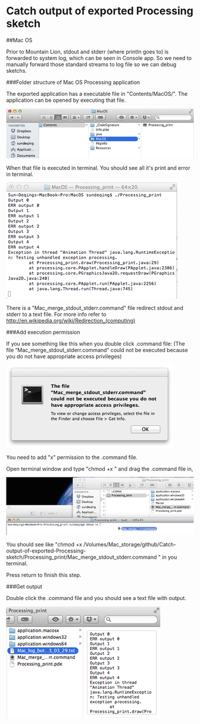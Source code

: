 # Catch output of exported Processing sketch


##Mac OS

Prior to Mountain Lion, stdout and stderr (where println goes to) is forwarded to system log, which can be seen in Console app. So we need to manually forward those standard streams to log file so we can debug sketchs.

###Folder structure of Mac OS Processing application

The exported application has a executable file in "Contents/MacOS/". The application can be opened by executing that file. 

![right click -> "show package contents"](images/mac_application_structure.png)

When that file is executed in terminal. You should see all it's print and error in terminal.

![terminal](images/mac_terminal_output.png)

There is a "Mac_merge_stdout_stderr.command" file redirect stdout and stderr to a text file. For more info refer to http://en.wikipedia.org/wiki/Redirection_(computing)

###Add execution permission

If you see something like this when you double click .command file: (The file “Mac_merge_stdout_stderr.command” could not be executed because you do not have appropriate access privileges)

![do not have appropriate access privileges](images/mac_no_x_permission.png)

You need to add "x" permission to the .command file.

Open terminal window and type "chmod +x " and drag the .command file in,

![add access privileges with drag](images/mac_add_x_permission.png)

You should see like "chmod +x /Volumes/Mac_storage/github/Catch-output-of-exported-Processing-sketch/Processing_print/Mac_merge_stdout_stderr.command 
" in you terminal.

Press return to finish this step.

###Get output

Double click the .command file and you should see a text file with output.

![output text](images/mac_text_output.png)

